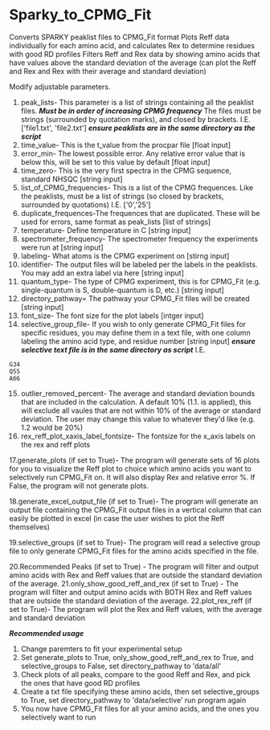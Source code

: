 # Sparky_to_CPMG_Fit
Converts SPARKY peaklist files to CPMG_Fit format
Plots Reff data individually for each amino acid, and calculates Rex to determine residues with good RD profiles
Filters Reff and Rex data by showing amino acids that have values above the standard deviation of the average (can plot the Reff and Rex and Rex with their average and standard deviation)

Modify adjustable parameters. 

1. peak_lists- This parameter is a list of strings containing all the peaklist files. ***Must be in order of increasing CPMG frequency***
The files must be strings (surrounded by quotation marks), and closed by brackets. I.E. ['file1.txt', 'file2.txt'] ***ensure peaklists are in the same directory as the script***
2. time_value- This is the t_value from the procpar file [float input]
3. error_min- The lowest possible error. Any relative error value that is below this, will be set to this value by default [float input]
4. time_zero- This is the very first spectra in the CPMG sequence, standard NHSQC [string input]
5. list_of_CPMG_frequencies- This is a list of the CPMG frequences. Like the peaklists, must be a list of strings (so closed by brackets, surrounded by quotations) I.E. ['0','25']
6. duplicate_frequences-The frequences that are duplicated. These will be used for errors, same format as peak_lists [list of strings]
7. temperature- Define temperature in C [string input]
8. spectrometer_frequency- The spectrometer frequency the experiments were run at [string input]
9. labeling- What atoms is the CPMG experiment on [stirng input]
10. identifier- The output files will be labeled per the labels in the peaklists. You may add an extra label via here [string input]
11. quantum_type- The type of CPMG experiment, this is for CPMG_Fit (e.g. single-quantum is S, double-quantum is D, etc.) [string input]
12. directory_pathway= The pathway your CPMG_Fit files will be created [string input]
13. font_size- The font size for the plot labels [intger input]
14. selective_group_file- If you wish to only generate CPMG_Fit files for specific residues, you may define them in a text file, with one column labeling the amino acid type, and residue number [string input] ***ensure selective text file is in the same directory as script***
I.E.
```
G34
Q55
A66
```
15. outlier_removed_percent- The average and standard deviation bounds that are included in the calculation. A default 10% (1.1. is applied), this will exclude all vaules that are not within 10% of the average or standard deviation. The user may change this value to whatever they'd like (e.g. 1.2 would be 20%)
16. rex_reff_plot_xaxis_label_fontsize- The fontsize for the x_axis labels on the rex and reff plots

17.generate_plots (if set to True)- The program will generate sets of 16 plots for you to visualize the Reff plot to choice which amino acids you want to selectively run CPMG_Fit on. It will also display Rex and relative error %. If False, the program will not generate plots. 

18.generate_excel_output_file (if set to True)- The program will generate an output file containing the CPMG_Fit output files in a vertical column that can easily be plotted in excel (in case the user wishes to plot the Reff themselves)

19.selective_groups (if set to True)- The program will read a selective group file to only generate CPMG_Fit files for the amino acids specified in the file.

20.Recommended Peaks (if set to True) - The program will filter and output amino acids with Rex and Reff values that are outside the standard deviation of the average. 
21.only_show_good_reff_and_rex (if set to True) -  The program will filter and output amino acids with BOTH Rex and Reff values that are outside the standard deviation of the average.
22.plot_rex_reff (if set to True)- The program will plot the Rex and Reff values, with the average and standard deviation

***Recommended usage***
1. Change paremters to fit your experimental setup
2. Set generate_plots to True, only_show_good_reff_and_rex to True, and selective_groups to False, set directory_pathway to 'data/all'
3. Check plots of all peaks, compare to the good Reff and Rex, and pick the ones that have good RD profiles
4. Create a txt file specifying these amino acids, then set selective_groups to True, set directory_pathway to 'data/selective' run program again
5. You now have CPMG_Fit files for all your amino acids, and the ones you selectively want to run
